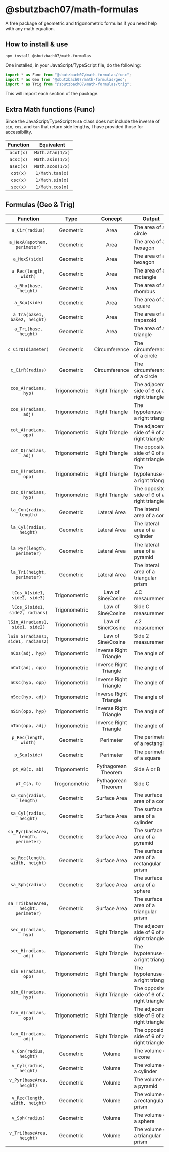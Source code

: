 # @sbutzbach07/math-formulas

A free package of geometric and trigonometric formulas if you need help with any math equation.

## How to install & use

`npm install @sbutzbach07/math-formulas`

One installed, in your JavaScript/TypeScript file, do the following:

```js
import * as Func from "@sbutzbach07/math-formulas/func";
import * as Geo from "@sbutzbach07/math-formulas/geo";
import * as Trig from "@sbutzbach07/math-formulas/trig";
```

This will import each section of the package.

## Extra Math functions (Func)

Since the JavaScript/TypeScript `Math` class does not include the inverse of `sin`, `cos`, and `tan` that return side lengths, I have provided those for accessibility.

|Function|Equivalent|
|:-:|:-:|
|`acot(x)`|`Math.atan(1/x)`|
|`acsc(x)`|`Math.asin(1/x)`|
|`asec(x)`|`Math.acos(1/x)`|
|`cot(x)`|`1/Math.tan(x)`|
|`csc(x)`|`1/Math.sin(x)`|
|`sec(x)`|`1/Math.cos(x)`|

## Formulas (Geo & Trig)

|Function|Type|Concept|Output|
|:-:|:-:|:-:|-|
|`a_Cir(radius)`|Geometric|Area|The area of a circle|
|`a_HexA(apothem, perimeter)`|Geometric|Area|The area of a hexagon|
|`a_HexS(side)`|Geometric|Area|The area of a hexagon|
|`a_Rec(length, width)`|Geometric|Area|The area of a rectangle|
|`a_Rho(base, height)`|Geometric|Area|The area of a rhombus|
|`a_Squ(side)`|Geometric|Area|The area of a square|
|`a_Tra(base1, base2, height)`|Geometric|Area|The area of a trapezoid|
|`a_Tri(base, height)`|Geometric|Area|The area of a triangle|
|`c_CirD(diameter)`|Geometric|Circumference|The circumference of a circle|
|`c_CirR(radius)`|Geometric|Circumference|The circumference of a circle|
|`cos_A(radians, hyp)`|Trigonometric|Right Triangle|The adjacent side of &theta; of a right triangle|
|`cos_H(radians, adj)`|Trigonometric|Right Triangle|The hypotenuse of a right triangle|
|`cot_A(radians, opp)`|Trigonometric|Right Triangle|The adjacent side of &theta; of a right triangle|
|`cot_O(radians, adj)`|Trigonometric|Right Triangle|The opposite side of &theta; of a right triangle|
|`csc_H(radians, opp)`|Trigonometric|Right Triangle|The hypotenuse of a right triangle|
|`csc_O(radians, hyp)`|Trigonometric|Right Triangle|The opposite side of &theta; of a right triangle|
|`la_Con(radius, length)`|Geometric|Lateral Area|The lateral area of a cone|
|`la_Cyl(radius, height)`|Geometric|Lateral Area|The lateral area of a cylinder|
|`la_Pyr(length, perimeter)`|Geometric|Lateral Area|The lateral area of a pyramid|
|`la_Tri(height, perimeter)`|Geometric|Lateral Area|The lateral area of a triangular prism|
|`lCos_A(side1, side2, side3)`|Trigonometric|Law of Sine\Cosine|&angle;C mesaurement|
|`lCos_S(side1, side2, radians)`|Trigonometric|Law of Sine\Cosine|Side C measurement|
|`lSin_A(radians1, side1, side2)`|Trigonometric|Law of Sine\Cosine|&angle;2 measurement|
|`lSin_S(radians1, side1, radians2)`|Trigonometric|Law of Sine\Cosine|Side 2 measurement|
|`nCos(adj, hyp)`|Trigonometric|Inverse Right Triangle|The angle of &theta;|
|`nCot(adj, opp)`|Trigonometric|Inverse Right Triangle|The angle of &theta;|
|`nCsc(hyp, opp)`|Trigonometric|Inverse Right Triangle|The angle of &theta;|
|`nSec(hyp, adj)`|Trigonometric|Inverse Right Triangle|The angle of &theta;|
|`nSin(opp, hyp)`|Trigonometric|Inverse Right Triangle|The angle of &theta;|
|`nTan(opp, adj)`|Trigonometric|Inverse Right Triangle|The angle of &theta;|
|`p_Rec(length, width)`|Geometric|Perimeter|The perimeter of a rectangle|
|`p_Squ(side)`|Geometric|Perimeter|The perimeter of a square|
|`pt_AB(c, ab)`|Trigonometric|Pythagorean Theorem|Side A or B|
|`pt_C(a, b)`|Trogonometric|Pythagorean Theorem|Side C|
|`sa_Con(radius, length)`|Geometric|Surface Area|The surface area of a cone|
|`sa_Cyl(radius, height)`|Geometric|Surface Area|The surface area of a cylinder|
|`sa_Pyr(baseArea, length, perimeter)`|Geometric|Surface Area|The surface area of a pyramid|
|`sa_Rec(length, width, height)`|Geometric|Surface Area|The surface area of a rectangular prism|
|`sa_Sph(radius)`|Geometric|Surface Area|The surface area of a sphere|
|`sa_Tri(baseArea, height, perimeter)`|Geometric|Surface Area|The surface area of a triangular prism|
|`sec_A(radians, hyp)`|Trigonometric|Right Triangle|The adjacent side of &theta; of a right triangle|
|`sec_H(radians, adj)`|Trigonometric|Right Triangle|The hypotenuse of a right triangle|
|`sin_H(radians, opp)`|Trigonometric|Right Triangle|The hypotenuse of a right triangle|
|`sin_O(radians, hyp)`|Trigonometric|Right Triangle|The opposite side of &theta; of a right triangle|
|`tan_A(radians, opp)`|Trigonometric|Right Triangle|The adjacent side of &theta; of a right triangle|
|`tan_O(radians, adj)`|Trigonometric|Right Triangle|The opposide side of &theta; of a right triangle|
|`v_Con(radius, height)`|Geometric|Volume|The volume of a cone|
|`v_Cyl(radius, height)`|Geometric|Volume|The volume of a cylinder|
|`v_Pyr(baseArea, height)`|Geometric|Volume|The volume of a pyramid|
|`v_Rec(length, width, height)`|Geometric|Volume|The volume of a rectangular prism|
|`v_Sph(radius)`|Geometric|Volume|The volume of a sphere|
|`v_Tri(baseArea, height)`|Geometric|Volume|The volume of a triangular prism|
